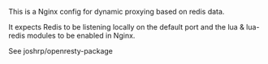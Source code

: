 This is a Nginx config for dynamic proxying based on redis data.

It expects Redis to be listening locally on the default port and the lua & lua-redis modules to be enabled in Nginx.

See joshrp/openresty-package
